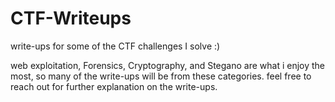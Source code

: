 # CTF-Writeups
write-ups for some of the CTF challenges I solve :)

web exploitation, Forensics, Cryptography, and Stegano are what i enjoy the most, so many of the write-ups will be from these categories.
feel free to reach out for further explanation on the write-ups.
